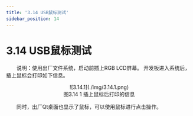 ```yaml
---
title: '3.14 USB鼠标测试'
sidebar_position: 14
---
```


# 3.14 USB鼠标测试

&emsp;&emsp;说明：使用出厂文件系统，启动前插上RGB LCD屏幕。
开发板进入系统后，插上鼠标会打印如下信息。

<center>
![3.14.1](./img/3.14.1.png)<br />
图3.14 1 插上鼠标后打印的信息
</center>

&emsp;&emsp;同时，出厂Qt桌面也显示了鼠标，可以使用鼠标进行点击操作。





